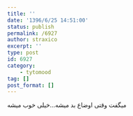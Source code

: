 ```yaml
---
title: ''
date: '1396/6/25 14:51:00'
status: publish
permalink: /6927
author: straxico
excerpt: ''
type: post
id: 6927
category:
    - tytomood
tag: []
post_format: []
---
```

میگفت وقتی اوضاع بد میشه…خیلی خوب میشه